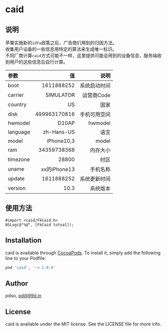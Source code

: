 # caid

## 说明

苹果实施新的`idfa`政策之后，广告商们用到的归因方法。  
收集用户设备的一些信息用特定的算法来生成唯一标识。  
不同厂商计算`caid`方式可能不一样，这里提供可能会用到的设备信息，服务端收到用户的这些信息后自行计算。


| 参数 | 值 | 说明 |
| :-----| ----: | ----: |
| boot | 1611888252 | 系统启动时间 |
| carrier | SIMULATOR | 运营商Code |
| country | US | 国家 |
| disk | 499963170816 | 手机可用空间 | 
| hwmodel | D10AP | hwmodel |
| language | zh-Hans-US | 语言 |
| model | iPhone10,3 | model |
| ram | 34359738368 | 内存大小 | 
| timezone | 28800 | 时区 | 
| uname | xx的iPhone13 | 手机名称 |
| update | 1611888252 | 系统更新时间 |
| version | 10.3 | 系统版本 |


 ## 使用方法 

```
#import <caid/FkCaid.h>
NSLog(@"%@", [FkCaid totoal]);
```

## Installation

caid is available through [CocoaPods](https://cocoapods.org). To install
it, simply add the following line to your Podfile:

```ruby
pod 'caid', '~> 1.0.0'
```

## Author

pdso, pd@99d.in

## License

caid is available under the MIT license. See the LICENSE file for more info.
